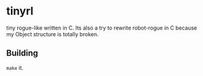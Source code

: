 tinyrl
======

tiny rogue-like written in C. Its also a try to rewrite robot-rogue in C because my Object structure is totally broken.

## Building
`make` it.
